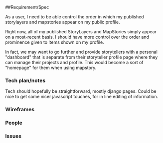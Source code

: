 ##Requirement/Spec

As a user, I need to be able control the order in which my published storylayers and mapstories appear on my public profile.

Right now, all of my published StoryLayers and MapStories simply appear on a most-recent basis. I should have more control over the order and prominence given to items shown on my profile.

In fact, we may want to go further and provide storytellers with a personal "dashboard" that is separate from their storyteller profile page where they can manage their projects and profile. This would become a sort of "homepage" for them when using mapstory.

### Tech plan/notes

Tech should hopefully be straightforward, mostly django pages. Could be nice to get some nicer
javascript touches, for in line editing of information.

### Wireframes

### People

### Issues

